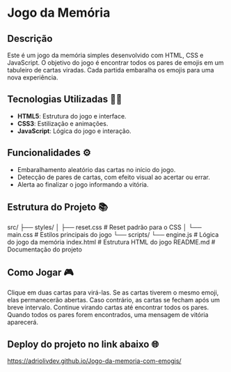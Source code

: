 # Jogo da Memória

## Descrição
Este é um jogo da memória simples desenvolvido com HTML, CSS e JavaScript. O objetivo do jogo é encontrar todos os pares de emojis em um tabuleiro de cartas viradas. Cada partida embaralha os emojis para uma nova experiência.

## Tecnologias Utilizadas 👩‍💻
- **HTML5**: Estrutura do jogo e interface.
- **CSS3**: Estilização e animações.
- **JavaScript**: Lógica do jogo e interação.

## Funcionalidades ⚙️
- Embaralhamento aleatório das cartas no início do jogo.
- Detecção de pares de cartas, com efeito visual ao acertar ou errar.
- Alerta ao finalizar o jogo informando a vitória.

## Estrutura do Projeto 📚

src/ ├── styles/ │ ├── reset.css # Reset padrão para o CSS │ └── main.css # Estilos principais do jogo └── scripts/ └── engine.js # Lógica do jogo da memória index.html # Estrutura HTML do jogo README.md # Documentação do projeto


## Como Jogar 🎮
Clique em duas cartas para virá-las.
Se as cartas tiverem o mesmo emoji, elas permanecerão abertas.
Caso contrário, as cartas se fecham após um breve intervalo.
Continue virando cartas até encontrar todos os pares.
Quando todos os pares forem encontrados, uma mensagem de vitória aparecerá.

## Deploy do projeto no link abaixo 🌐
https://adriolivdev.github.io/Jogo-da-memoria-com-emogis/
